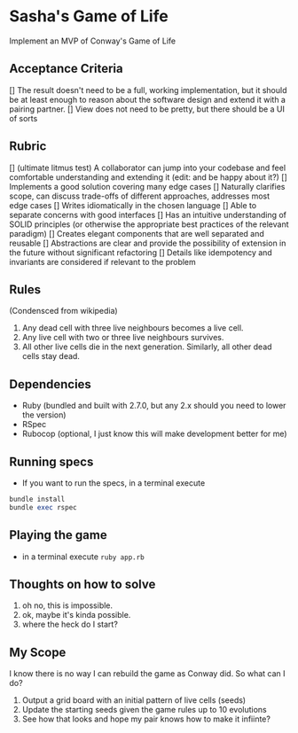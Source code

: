 # Sasha's Game of Life

Implement an MVP of Conway's Game of Life

## Acceptance Criteria

[] The result doesn't need to be a full, working implementation, but it should be at least enough to reason about the software design and extend it with a pairing partner.
[] View does not need to be pretty, but there should be a UI of sorts

## Rubric

[] (ultimate litmus test) A collaborator can jump into your codebase and feel comfortable understanding and extending it (edit: and be happy about it?)
[] Implements a good solution covering many edge cases
[] Naturally clarifies scope, can discuss trade-offs of different approaches, addresses most edge cases
[] Writes idiomatically in the chosen language
[] Able to separate concerns with good interfaces
[] Has an intuitive understanding of SOLID principles (or otherwise the appropriate best practices of the relevant paradigm)
[] Creates elegant components that are well separated and reusable
[] Abstractions are clear and provide the possibility of extension in the future without significant refactoring
[] Details like idempotency and invariants are considered if relevant to the problem

## Rules

(Condensced from wikipedia)

1. Any dead cell with three live neighbours becomes a live cell.
1. Any live cell with two or three live neighbours survives.
1. All other live cells die in the next generation. Similarly, all other dead cells stay dead.

## Dependencies

- Ruby (bundled and built with 2.7.0, but any 2.x should you need to lower the version)
- RSpec
- Rubocop (optional, I just know this will make development better for me)

## Running specs

- If you want to run the specs, in a terminal execute

```rb
bundle install
bundle exec rspec
```

## Playing the game

- in a terminal execute `ruby app.rb`

## Thoughts on how to solve

1. oh no, this is impossible.
2. ok, maybe it's kinda possible.
3. where the heck do I start?

## My Scope

I know there is no way I can rebuild the game as Conway did. So what can I do?

1. Output a grid board with an initial pattern of live cells (seeds)
2. Update the starting seeds given the game rules up to 10 evolutions
3. See how that looks and hope my pair knows how to make it infiinte?
